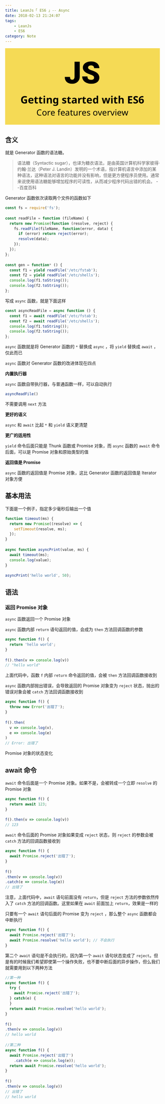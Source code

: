```yaml
---
title: LeanJs「 ES6 」-- Async
date: 2018-02-13 21:24:07
tags: 
    - LeanJs
    - ES6
category: Note    
---
```


![Js](LeanJSAsync/js.png)

<!--more-->

## 含义

就是 Generator 函数的语法糖。

>语法糖（Syntactic sugar），也译为糖衣语法，是由英国计算机科学家彼得·约翰·兰达（Peter J. Landin）发明的一个术语，指计算机语言中添加的某种语法，这种语法对语言的功能并没有影响，但是更方便程序员使用。通常来说使用语法糖能够增加程序的可读性，从而减少程序代码出错的机会。  --百度百科

Generator 函数依次读取两个文件的函数如下

```js
const fs = require('fs');

const readFile = function (fileName) {
  return new Promise(function (resolve, reject) {
    fs.readFile(fileName, function(error, data) {
      if (error) return reject(error);
      resolve(data);
    });
  });
};

const gen = function* () {
  const f1 = yield readFile('/etc/fstab');
  const f2 = yield readFile('/etc/shells');
  console.log(f1.toString());
  console.log(f2.toString());
};
```

写成 `async` 函数，就是下面这样

```js
const asyncReadFile = async function () {
  const f1 = await readFile('/etc/fstab');
  const f2 = await readFile('/etc/shells');
  console.log(f1.toString());
  console.log(f2.toString());
};
```

`async` 函数就是将 Generator 函数的 `*` 替换成 `async` ，将 `yield` 替换成 `await` ，仅此而已

`async` 函数对 Generator 函数的改进体现在四点

**内置执行器** 

`async` 函数自带执行器，与普通函数一样，可以自动执行

```js
asyncReadFile()
```

不需要调用 `next` 方法

**更好的语义**

`async` 和 `await` 比起 `*` 和 `yield` 语义更清楚

**更广的适用性**

`yield` 命令后面只能是 Thunk 函数或 Promise 对象，而 `async` 函数的 `await` 命令后面，可以是 Promise 对象和原始类型的值

**返回值是 Promise**

`async` 函数的返回值是 Promise 对象，这比 Generator 函数的返回值是 Iterator 对象方便

## 基本用法

下面是一个例子，指定多少毫秒后输出一个值

```js
function timeout(ms) {
  return new Promise((resolve) => {
    setTimeout(resolve, ms);
  });
}

async function asyncPrint(value, ms) {
  await timeout(ms);
  console.log(value);
}

asyncPrint('hello world', 50);
```

## 语法

### 返回 Promise 对象

`async` 函数返回一个 Promise 对象

`async` 函数内部 `return` 语句返回的值，会成为 `then` 方法回调函数的参数

```js
async function f() {
  return 'hello world';
}

f().then(v => console.log(v))
// "hello world"
```

上面代码中，函数 `f` 内部 `return` 命令返回的值，会被 `then` 方法回调函数接收到

`async` 函数内部抛出错误，会导致返回的 Promise 对象变为 `reject` 状态，抛出的错误对象会被 `catch` 方法回调函数接收到

```js
async function f() {
  throw new Error('出错了');
}

f().then(
  v => console.log(v),
  e => console.log(e)
)
// Error: 出错了
```

Promise 对象的状态变化

## await 命令  

`await` 命令后面是一个 Promise 对象。如果不是，会被转成一个立即 `resolve` 的 Promise 对象

```js
async function f() {
  return await 123;
}

f().then(v => console.log(v))
// 123
```       

`await` 命令后面的 Promise 对象如果变成 `reject` 状态，则 `reject` 的参数会被 `catch` 方法的回调函数接收到

```js
async function f() {
  await Promise.reject('出错了');
}

f()
.then(v => console.log(v))
.catch(e => console.log(e))
// 出错了
```

注意，上面代码中，`await` 语句前面没有 `return`，但是 `reject` 方法的参数依然传入了 `catch` 方法的回调函数。这里如果在 `await` 前面加上 `return`，效果是一样的

只要有一个 `await` 语句后面的 Promise 变为 `reject` ，那么整个 `async` 函数都会中断执行

```js
async function f() {
  await Promise.reject('出错了');
  await Promise.resolve('hello world'); // 不会执行
}
```

第二个 `await` 语句是不会执行的，因为第一个 `await` 语句状态变成了 `reject`。但是有的时候我们希望即使第一个操作失败，也不要中断后面的异步操作，但么我们就需要用到以下两种方法

```js
//第一种
async function f() {
  try {
    await Promise.reject('出错了');
  } catch(e) {
  }
  return await Promise.resolve('hello world');
}

f()
.then(v => console.log(v))
// hello world

//第二种
async function f() {
  await Promise.reject('出错了')
    .catch(e => console.log(e));
  return await Promise.resolve('hello world');
}

f()
.then(v => console.log(v))
// 出错了
// hello world
```